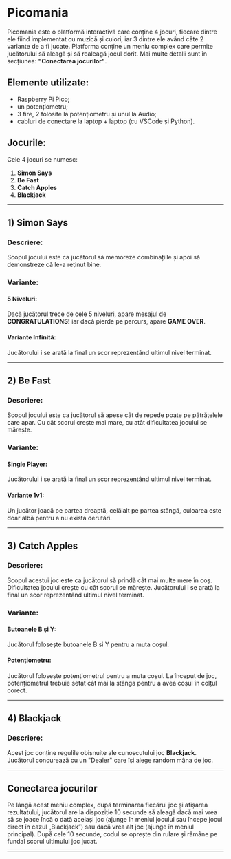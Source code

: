 

# Picomania

Picomania este o platformă interactivă care conține 4 jocuri, fiecare dintre ele fiind implementat cu muzică și culori, iar 3 dintre ele având câte 2 variante de a fi jucate.
Platforma conține un meniu complex care permite jucătorului să aleagă și să realeagă jocul dorit. Mai multe detalii sunt în secțiunea: **"Conectarea jocurilor"**.

## Elemente utilizate:

* Raspberry Pi Pico;
* un potențiometru;
* 3 fire, 2 folosite la potențiometru și unul la Audio;
* cabluri de conectare la laptop + laptop (cu VSCode și Python).

## Jocurile:

Cele 4 jocuri se numesc:

1. **Simon Says**
2. **Be Fast**
3. **Catch Apples**
4. **Blackjack**

---

## 1) Simon Says

### Descriere:

Scopul jocului este ca jucătorul să memoreze combinațiile și apoi să demonstreze că le-a reținut bine.

### Variante:

#### 5 Niveluri:

Dacă jucătorul trece de cele 5 niveluri, apare mesajul de **CONGRATULATIONS!** iar dacă pierde pe parcurs, apare **GAME OVER**.

#### Variante Infinită:

Jucătorului i se arată la final un scor reprezentând ultimul nivel terminat.

---

## 2) Be Fast

### Descriere:

Scopul jocului este ca jucătorul să apese cât de repede poate pe pătrățelele care apar. Cu cât scorul crește mai mare, cu atât dificultatea jocului se mărește.

### Variante:

#### Single Player:

Jucătorului i se arată la final un scor reprezentând ultimul nivel terminat.

#### Variante 1v1:

Un jucător joacă pe partea dreaptă, celălalt pe partea stângă, culoarea este doar albă pentru a nu exista derutări.

---

## 3) Catch Apples

### Descriere:

Scopul acestui joc este ca jucătorul să prindă cât mai multe mere în coș. Dificultatea jocului crește cu cât scorul se mărește. Jucătorului i se arată la final un scor reprezentând ultimul nivel terminat.

### Variante:

#### Butoanele B și Y:
Jucătorul folosește butoanele B si Y pentru a muta coșul.

#### Potențiometru:

Jucătorul folosește potențiometrul pentru a muta coșul. La început de joc, potențiometrul trebuie setat cât mai la stânga pentru a avea coșul în colțul corect.

---

## 4) Blackjack

### Descriere:

Acest joc conține regulile obișnuite ale cunoscutului joc **Blackjack**. Jucătorul concurează cu un "Dealer" care își alege random mâna de joc.

---

## Conectarea jocurilor

Pe lângă acest meniu complex, după terminarea fiecărui joc și afișarea rezultatului, jucătorul are la dispoziție 10 secunde să aleagă dacă mai vrea să se joace încă o dată același joc (ajunge în meniul jocului sau începe jocul direct în cazul „Blackjack”) sau dacă vrea alt joc (ajunge în meniul principal). După cele 10 secunde, codul se oprește din rulare și rămâne pe fundal scorul ultimului joc jucat.

---
